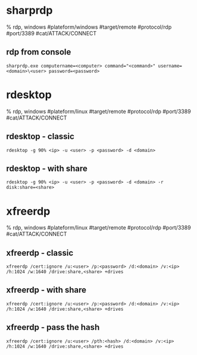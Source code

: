 # sharprdp
% rdp, windows
#plateform/windows  #target/remote  #protocol/rdp #port/3389 #cat/ATTACK/CONNECT 

## rdp from console
```
sharprdp.exe computername=<computer> command="<command>" username=<domain>\<user> password=<password>
```

# rdesktop
% rdp, windows
#plateform/linux  #target/remote  #protocol/rdp #port/3389 #cat/ATTACK/CONNECT 

## rdesktop - classic
```
rdesktop -g 90% <ip> -u <user> -p <password> -d <domain>
```

## rdesktop - with share
```
rdesktop -g 90% <ip> -u <user> -p <password> -d <domain> -r disk:share=<share>
```

# xfreerdp

% rdp, windows
#plateform/linux  #target/remote  #protocol/rdp #port/3389 #cat/ATTACK/CONNECT 

## xfreerdp - classic
```
xfreerdp /cert:ignore /u:<user> /p:<password> /d:<domain> /v:<ip> /h:1024 /w:1640 /drive:share,<share> +drives
```

## xfreerdp - with share
```
xfreerdp /cert:ignore /u:<user> /p:<password> /d:<domain> /v:<ip> /h:1024 /w:1640 /drive:share,<share> +drives
```

## xfreerdp - pass the hash
```
xfreerdp /cert:ignore /u:<user> /pth:<hash> /d:<domain> /v:<ip> /h:1024 /w:1640 /drive:share,<share> +drives
```
